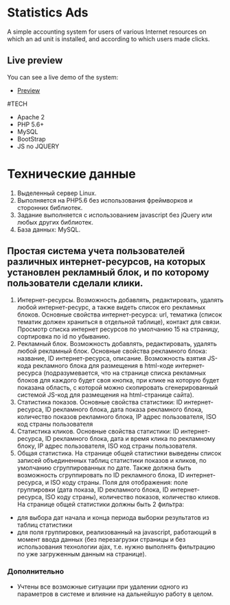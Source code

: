 # Statistics Ads

A simple accounting system for users of various Internet resources on which an ad unit is installed, and according to which users made clicks.

## Live preview
You can see a live demo of the system:

* [Preview](http://statistics.ang.center)

#TECH
- Apache 2
- PHP 5.6+
- MySQL
- BootStrap
- JS no JQUERY

# Технические данные
1. Выделенный сервер Linux.
2. Выполняется на PHP5.6 без использования фреймворков и сторонних библиотек.
3. Задание выполняется с использованием javascript без jQuery или любых других библиотек.
4. База данных: MySQL.



## Простая система учета пользователей различных интернет-ресурсов, на которых установлен рекламный блок, и по которому пользователи сделали клики.
1. Интернет-ресурсы.
Возможность добавлять, редактировать, удалять любой интернет-ресурс, а также видеть список его
рекламных блоков.
Основные свойства интернет-ресурса: url, тематика (список тематик должен храниться в отдельной
таблице), контакт для связи.
Просмотр списка интернет ресурсов по умолчанию 15 на страницу, сортировка по id по убыванию.
2. Рекламный блок.
Возможность добавлять, редактировать, удалять любой рекламный блок.
Основные свойства рекламного блока: название, ID интернет-ресурса, описание.
Возможность взятия JS-кода рекламного блока для размещения в html-коде интернет-ресурса
(подразумевается, что на странице списка рекламных блоков для каждого будет своя кнопка, при
клике на которую будет показана область, с которой можно скопировать сгенерированный системой
JS-код для размещения на html-странице сайта).
3. Статистика показов.
Основные свойства статистики: ID интернет-ресурса, ID рекламного блока, дата показа рекламного
блока, количество показов рекламного блока, IP адрес пользователя, ISO код страны пользователя
4. Статистика кликов.
Основные свойства статистики: ID интернет-ресурса, ID рекламного блока, дата и время клика по
рекламному блоку, IP адрес пользователя, ISO код страны пользователя.
5. Общая статистика.
На странице общей статистики выведены список записей объединенных таблиц статистики
показов и кликов, по умолчанию сгруппированных по дате. Также должна быть возможность
сгруппировать по ID рекламного блока, ID интернет-ресурса, и ISO коду страны.
Поля для отображения: поле группировки (дата показа, ID рекламного блока, ID интернет-ресурса,
ISO коду страны), количество показов, количество кликов.
На странице общей статистики должны быть 2 фильтра:
- для выбора дат начала и конца периода выборки результатов из таблиц статистики
- для поля группировки, реализованный на javascript, работающий в момент ввода данных (без
перезагрузки страницы и без использования технологии ajax, т.е. нужно выполнять фильтрацию по
уже загруженным данным на странице).

### Дополнительно
- Учтены все возможные ситуации при удалении одного из параметров в системе и
влияние на дальнейшую работу в целом.
